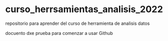 # curso_herrsamientas_analisis_2022

repositorio para aprender del curso de herramienta de analisis datos

docuento dxe prueba para comenzar a usar Github